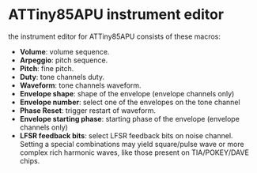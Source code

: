 # ATTiny85APU instrument editor

the instrument editor for ATTiny85APU consists of these macros:

- **Volume**: volume sequence.
- **Arpeggio**: pitch sequence.
- **Pitch**: fine pitch.
- **Duty**: tone channels duty.
- **Waveform**: tone channels waveform.
- **Envelope shape**: shape of the envelope (envelope channels only)
- **Envelope number**: select one of the envelopes on the tone channel
- **Phase Reset**: trigger restart of waveform.
- **Envelope starting phase**: starting phase of the envelope (envelope channels only)
- **LFSR feedback bits**: select LFSR feedback bits on noise channel. Setting a special combinations may yield square/pulse wave or more complex rich harmonic waves, like those present on TIA/POKEY/DAVE chips.